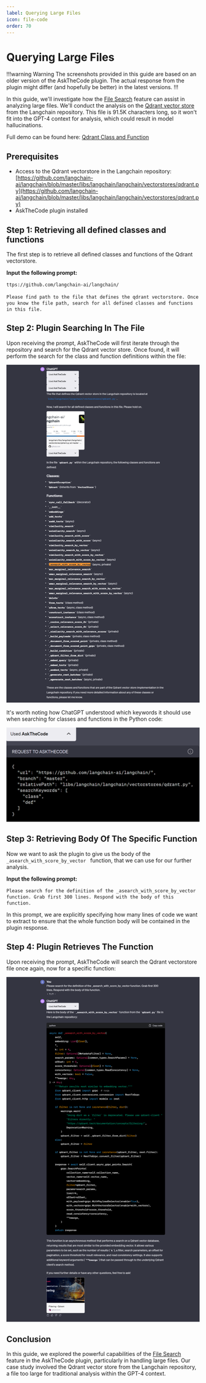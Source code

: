 ```yaml
---
label: Querying Large Files
icon: file-code
order: 70
---
```


# Querying Large Files

!!!warning Warning
The screenshots provided in this guide are based on an older version of the AskTheCode plugin. The actual response from the plugin might differ (and hopefully be better) in the latest versions.
!!!

In this guide, we'll investigate how the [File Search](/features/file-search) feature can assist in analyzing large files. We'll conduct the analysis on the [Qdrant vector store](https://github.com/langchain-ai/langchain/blob/master/libs/langchain/langchain/vectorstores/qdrant.py) from the Langchain repository. This file is 91.5K characters long, so it won't fit into the GPT-4 context for analysis, which could result in model hallucinations.

Full demo can be found here:
[Qdrant Class and Function](https://chat.openai.com/share/64c1546a-9b0c-4cdf-a78e-34cab69d4eb9)

## Prerequisites

- Access to the Qdrant vectorstore in the Langchain repository: [https://github.com/langchain-ai/langchain/blob/master/libs/langchain/langchain/vectorstores/qdrant.py](https://github.com/langchain-ai/langchain/blob/master/libs/langchain/langchain/vectorstores/qdrant.py)
- AskTheCode plugin installed

## Step 1: Retrieving all defined classes and functions

The first step is to retrieve all defined classes and functions of the Qdrant vectorstore.

**Input the following prompt:**  

```plaintext
ttps://github.com/langchain-ai/langchain/

Please find path to the file that defines the qdrant vectorstore. Once you know the file path, search for all defined classes and functions in this file.
```

## Step 2: Plugin Searching In The File

Upon receiving the prompt, AskTheCode will first iterate through the repository and search for the Qdrant vector store. Once found, it will perform the search for the class and function definitions within the file:

![](/resources/usage/large-files/step2.png)

It's worth noting how ChatGPT understood which keywords it should use when searching for classes and functions in the Python code:

![](/resources/usage/large-files/step2-plugin-request.png)

## Step 3: Retrieving Body Of The Specific Function

Now we want to ask the plugin to give us the body of the `_asearch_with_score_by_vector ` function, that we can use for our further analysis.

**Input the following prompt:**

```plaintext
Please search for the definition of the _asearch_with_score_by_vector function. Grab first 300 lines. Respond with the body of this function.
```

In this prompt, we are explicitly specifying how many lines of code we want to extract to ensure that the whole function body will be contained in the plugin response.

## Step 4: Plugin Retrieves The Function

Upon receiving the prompt, AskTheCode will search the Qdrant vectorstore file once again, now for a specific function:

![](/resources/usage/large-files/step4.png)

## Conclusion

In this guide, we explored the powerful capabilities of the [File Search](/features/file-search) feature in the AskTheCode plugin, particularly in handling large files. Our case study involved the Qdrant vector store from the Langchain repository, a file too large for traditional analysis within the GPT-4 context.

